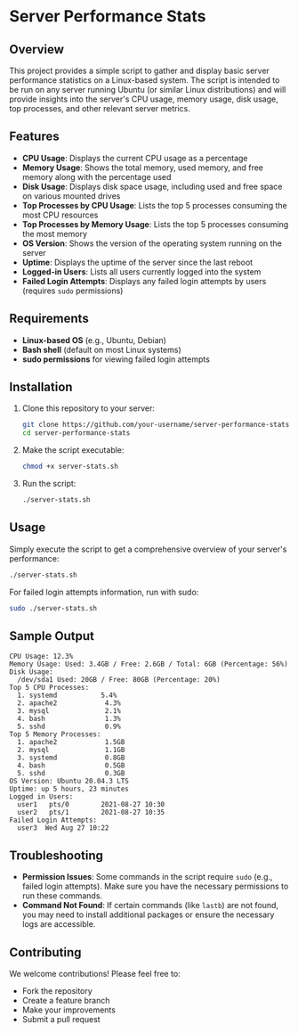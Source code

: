 # Server Performance Stats

## Overview
This project provides a simple script to gather and display basic server performance statistics on a Linux-based system. The script is intended to be run on any server running Ubuntu (or similar Linux distributions) and will provide insights into the server's CPU usage, memory usage, disk usage, top processes, and other relevant server metrics.

## Features
- **CPU Usage**: Displays the current CPU usage as a percentage
- **Memory Usage**: Shows the total memory, used memory, and free memory along with the percentage used
- **Disk Usage**: Displays disk space usage, including used and free space on various mounted drives
- **Top Processes by CPU Usage**: Lists the top 5 processes consuming the most CPU resources
- **Top Processes by Memory Usage**: Lists the top 5 processes consuming the most memory
- **OS Version**: Shows the version of the operating system running on the server
- **Uptime**: Displays the uptime of the server since the last reboot
- **Logged-in Users**: Lists all users currently logged into the system
- **Failed Login Attempts**: Displays any failed login attempts by users (requires `sudo` permissions)

## Requirements
- **Linux-based OS** (e.g., Ubuntu, Debian)
- **Bash shell** (default on most Linux systems)
- **sudo permissions** for viewing failed login attempts

## Installation
1. Clone this repository to your server:
   ```bash
   git clone https://github.com/your-username/server-performance-stats.git
   cd server-performance-stats
   ```

2. Make the script executable:
   ```bash
   chmod +x server-stats.sh
   ```

3. Run the script:
   ```bash
   ./server-stats.sh
   ```

## Usage
Simply execute the script to get a comprehensive overview of your server's performance:

```bash
./server-stats.sh
```

For failed login attempts information, run with sudo:
```bash
sudo ./server-stats.sh
```

## Sample Output
```
CPU Usage: 12.3%
Memory Usage: Used: 3.4GB / Free: 2.6GB / Total: 6GB (Percentage: 56%)
Disk Usage:
  /dev/sda1 Used: 20GB / Free: 80GB (Percentage: 20%)
Top 5 CPU Processes:
  1. systemd           5.4%
  2. apache2            4.3%
  3. mysql              2.1%
  4. bash               1.3%
  5. sshd               0.9%
Top 5 Memory Processes:
  1. apache2            1.5GB
  2. mysql              1.1GB
  3. systemd            0.8GB
  4. bash               0.5GB
  5. sshd               0.3GB
OS Version: Ubuntu 20.04.3 LTS
Uptime: up 5 hours, 23 minutes
Logged in Users:
  user1   pts/0        2021-08-27 10:30
  user2   pts/1        2021-08-27 10:35
Failed Login Attempts:
  user3  Wed Aug 27 10:22
```

## Troubleshooting
- **Permission Issues**: Some commands in the script require `sudo` (e.g., failed login attempts). Make sure you have the necessary permissions to run these commands.
- **Command Not Found**: If certain commands (like `lastb`) are not found, you may need to install additional packages or ensure the necessary logs are accessible.

## Contributing
We welcome contributions! Please feel free to:
- Fork the repository
- Create a feature branch
- Make your improvements
- Submit a pull request
